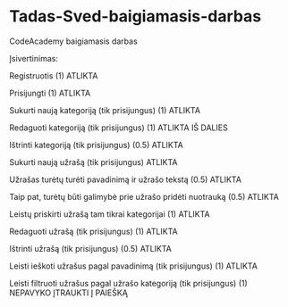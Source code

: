 # Tadas-Sved-baigiamasis-darbas
CodeAcademy baigiamasis darbas

Įsivertinimas:

Registruotis (1) ATLIKTA

Prisijungti (1) ATLIKTA

Sukurti naują kategoriją (tik prisijungus) (1) ATLIKTA

Redaguoti kategoriją (tik prisijungus) (1) ATLIKTA IŠ DALIES

Ištrinti kategoriją (tik prisijungus) (0.5) ATLIKTA

Sukurti naują užrašą (tik prisijungus) ATLIKTA

Užrašas turėtų turėti pavadinimą ir užrašo tekstą (0.5) ATLIKTA

Taip pat, turėtų būti galimybė prie užrašo pridėti nuotrauką (0.5) ATLIKTA

Leistų priskirti užrašą tam tikrai kategorijai (1) ATLIKTA

Redaguoti užrašą (tik prisijungus) (1) ATLIKTA

Ištrinti užrašą (tik prisijungus) (0.5) ATLIKTA

Leisti ieškoti užrašus pagal pavadinimą (tik prisijungus) (1) ATLIKTA

Leisti filtruoti užrašus pagal užrašo kategoriją (tik prisijungus) (1) NEPAVYKO ĮTRAUKTI Į PAIEŠKĄ
